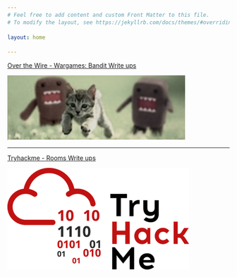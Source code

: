 ```yaml
---
# Feel free to add content and custom Front Matter to this file.
# To modify the layout, see https://jekyllrb.com/docs/themes/#overriding-theme-defaults

layout: home

---
```


[Over the Wire - Wargames: Bandit Write ups](https://clamshatter.github.io/2021-03-07-Wargame-Writeups.html)

[![Foo](/assets/overthewirelogo.jpg )](2021-03-07-Wargame-Writeups.html)

---------------------------------------------------------------------------------------

[Tryhackme - Rooms Write ups](https://clamshatter.github.io/2021-03-08-tryhackme-writeups.html)

[![Foo](/assets/hackmelogo.jpg )](2021-03-08-tryhackme-writeups.html)